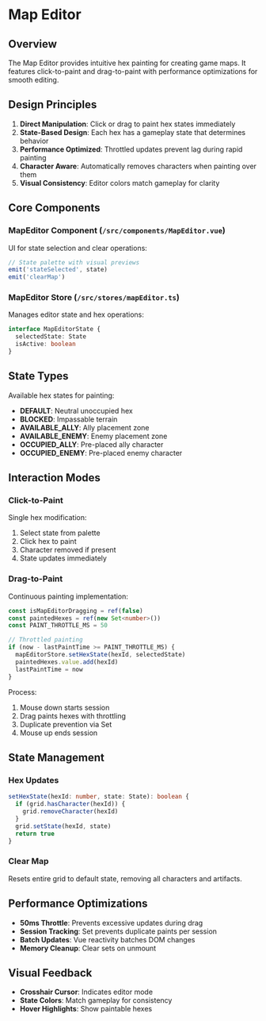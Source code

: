# Map Editor

## Overview

The Map Editor provides intuitive hex painting for creating game maps. It features click-to-paint and drag-to-paint with performance optimizations for smooth editing.

## Design Principles

1. **Direct Manipulation**: Click or drag to paint hex states immediately
2. **State-Based Design**: Each hex has a gameplay state that determines behavior
3. **Performance Optimized**: Throttled updates prevent lag during rapid painting
4. **Character Aware**: Automatically removes characters when painting over them
5. **Visual Consistency**: Editor colors match gameplay for clarity

## Core Components

### MapEditor Component (`/src/components/MapEditor.vue`)

UI for state selection and clear operations:

```typescript
// State palette with visual previews
emit('stateSelected', state)
emit('clearMap')
```

### MapEditor Store (`/src/stores/mapEditor.ts`)

Manages editor state and hex operations:

```typescript
interface MapEditorState {
  selectedState: State
  isActive: boolean
}
```

## State Types

Available hex states for painting:

- **DEFAULT**: Neutral unoccupied hex
- **BLOCKED**: Impassable terrain
- **AVAILABLE_ALLY**: Ally placement zone
- **AVAILABLE_ENEMY**: Enemy placement zone
- **OCCUPIED_ALLY**: Pre-placed ally character
- **OCCUPIED_ENEMY**: Pre-placed enemy character

## Interaction Modes

### Click-to-Paint

Single hex modification:

1. Select state from palette
2. Click hex to paint
3. Character removed if present
4. State updates immediately

### Drag-to-Paint

Continuous painting implementation:

```typescript
const isMapEditorDragging = ref(false)
const paintedHexes = ref(new Set<number>())
const PAINT_THROTTLE_MS = 50

// Throttled painting
if (now - lastPaintTime >= PAINT_THROTTLE_MS) {
  mapEditorStore.setHexState(hexId, selectedState)
  paintedHexes.value.add(hexId)
  lastPaintTime = now
}
```

Process:

1. Mouse down starts session
2. Drag paints hexes with throttling
3. Duplicate prevention via Set
4. Mouse up ends session

## State Management

### Hex Updates

```typescript
setHexState(hexId: number, state: State): boolean {
  if (grid.hasCharacter(hexId)) {
    grid.removeCharacter(hexId)
  }
  grid.setState(hexId, state)
  return true
}
```

### Clear Map

Resets entire grid to default state, removing all characters and artifacts.

## Performance Optimizations

- **50ms Throttle**: Prevents excessive updates during drag
- **Session Tracking**: Set prevents duplicate paints per session
- **Batch Updates**: Vue reactivity batches DOM changes
- **Memory Cleanup**: Clear sets on unmount

## Visual Feedback

- **Crosshair Cursor**: Indicates editor mode
- **State Colors**: Match gameplay for consistency
- **Hover Highlights**: Show paintable hexes
